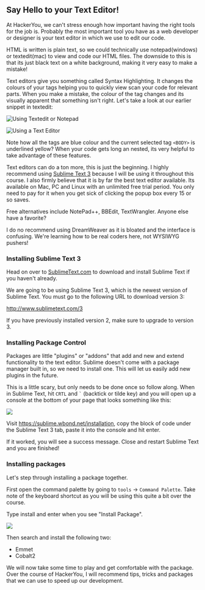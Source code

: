 ## Say Hello to your Text Editor!
At HackerYou, we can't stress enough how important having the right tools for the job is. Probably the most important tool you have as a web developer or designer is your text editor in which we use to edit our code.

HTML is written is plain text, so we could technically use notepad(windows) or textedit(mac) to view and code our HTML files. The downside to this is that its just black text on a white background, making it very easy to make a mistake!

Text editors give you something called Syntax Highlighting. It changes the colours of your tags helping you to quickly view scan your code for relevant parts. When you make a mistake, the colour of the tag changes and its visually apparent that something isn't right. Let's take a look at our earlier snippet in textedit:

![Using Textedit or Notepad](http://wes.io/IJBn/Screen%20Shot%202012-07-24%20at%203.11.49%20PM.png)


![Using a Text Editor](http://wes.io/IINV/Screen%20Shot%202012-07-24%20at%203.15.00%20PM.png)

Note how all the tags are blue colour and the current selected tag `<BODY>` is underlined yellow? When your code gets long an nested, its very helpful to take advantage of these features.

Text editors can do a ton more, this is just the beginning. I highly recommend using [Sublime Text 3](http://www.sublimetext.com/3) because I will be using it throughout this course. I also firmly believe that it is by far the best text editor available. Its available on Mac, PC and Linux with an unlimited free trial period. You only need to pay for it when you get sick of clicking the popup box every 15 or so saves. 

Free alternatives include NotePad++, BBEdit, TextWrangler. Anyone else have a favorite?

I do no recommend using DreamWeaver as it is bloated and the interface is confusing. We're learning how to be real coders here, not WYSIWYG pushers!

### Installing Sublime Text 3
Head on over to [SublimeText.com](http://www.sublimetext.com/3) to download and install Sublime Text if you haven't already.

We are going to be using Sublime Text 3, which is the newest version of Sublime Text. You must go to the following URL to download version 3:

<http://www.sublimetext.com/3>

If you have previously installed version 2, make sure to upgrade to version 3. 

### Installing Package Control
Packages are little "plugins" or "addons" that add and new and extend functionality to the text editor. Sublime doesn't come with a package manager built in, so we need to install one. This will let us easily add new plugins in the future.

This is a little scary, but only needs to be done once so follow along. When in Sublime Text, hit `CRTL` and <code>`</code> (backtick or tilde key) and you will open up a console at the bottom of your page that looks something like this:

![](http://wes.io/Ne1S/content)

Visit <https://sublime.wbond.net/installation>, copy the block of code under the Sublime Text 3 tab, paste it into the console and hit enter.

If it worked, you will see a success message. Close and restart Sublime Text and you are finished!

### Installing packages
Let's step through installing a package together. 

First open the command palette by going to `tools` → `Command Palette`. Take note of the keyboard shortcut as you will be using this quite a bit over the course.

Type install and enter when you see "Install Package".

![](http://wes.io/Nebk/content)

Then search and install the following two:

* Emmet
* Cobalt2

We will now take some time to play and get comfortable with the package. Over the course of HackerYou, I will recommend tips, tricks and packages that we can use to speed up our development.
